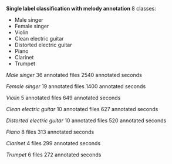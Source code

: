 **Single label classification with melody annotation**
8 classes:
* Male singer
* Female singer
* Violin
* Clean electric guitar
* Distorted electric guitar
* Piano
* Clarinet
* Trumpet


*Male singer*
36 annotated files
2540 annotated seconds

*Female singer*
19 annotated files
1400 annotated seconds

*Violin*
5 annotated files
649 annotated seconds

*Clean electric guitar*
10 annotated files
627 annotated seconds

*Distorted electric guitar*
10 annotated files
520 annotated seconds

*Piano*
8 files
313 annotated seconds

*Clarinet*
4 files
299 annotated seconds

*Trumpet*
6 files
272 annotated seconds